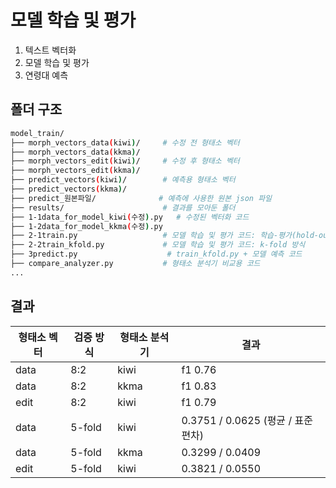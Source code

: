 # 모델 학습 및 평가
1. 텍스트 벡터화
2. 모델 학습 및 평가
3. 연령대 예측

## 폴더 구조
```bash
model_train/
├── morph_vectors_data(kiwi)/     # 수정 전 형태소 벡터
├── morph_vectors_data(kkma)/     
├── morph_vectors_edit(kiwi)/     # 수정 후 형태소 벡터
├── morph_vectors_edit(kkma)/
├── predict_vectors(kiwi)/        # 예측용 형태소 벡터
├── predict_vectors(kkma)/        
├── predict_원본파일/              # 예측에 사용한 원본 json 파일    
├── results/                      # 결과를 모아둔 폴더
├── 1-1data_for_model_kiwi(수정).py   # 수정된 벡터화 코드
├── 1-2data_for_model_kkma(수정).py
├── 2-1train.py                   # 모델 학습 및 평가 코드: 학습-평가(hold-out) 방식 
├── 2-2train_kfold.py             # 모델 학습 및 평가 코드: k-fold 방식
├── 3predict.py                    # train_kfold.py + 모델 예측 코드
├── compare_analyzer.py           # 형태소 분석기 비교용 코드
...
```

## 결과

| 형태소 벡터 | 검증 방식 | 형태소 분석기 | 결과 |
|---|---|---|---|
| data | 8:2 | kiwi | f1 0.76 |
| data | 8:2 | kkma | f1 0.83 |
| edit | 8:2 | kiwi | f1 0.79 |
| data | 5-fold | kiwi | 0.3751 / 0.0625 (평균 / 표준편차) |
| data | 5-fold | kkma | 0.3299 / 0.0409 |
| edit | 5-fold | kiwi | 0.3821 / 0.0550 |
